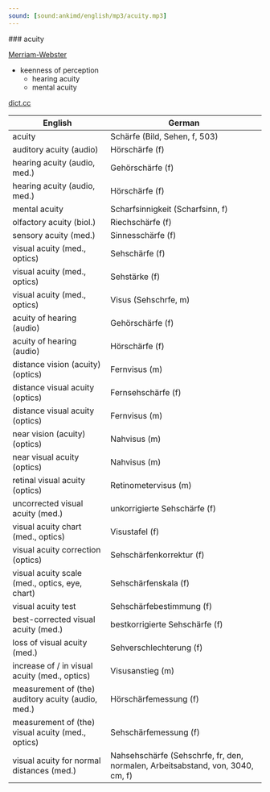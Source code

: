 ```yaml
---
sound: [sound:ankimd/english/mp3/acuity.mp3]
---
```


\### acuity

[Merriam-Webster](https://www.merriam-webster.com/dictionary/acuity)

- keenness of perception
    - hearing acuity
    - mental acuity

[dict.cc](https://www.dict.cc/acuity)

| English        | German       |
| -------------- | ------------ |
| acuity | Schärfe (Bild, Sehen, f, 503) |
| auditory acuity (audio) | Hörschärfe (f) |
| hearing acuity (audio, med.) | Gehörschärfe (f) |
| hearing acuity (audio, med.) | Hörschärfe (f) |
| mental acuity | Scharfsinnigkeit (Scharfsinn, f) |
| olfactory acuity (biol.) | Riechschärfe (f) |
| sensory acuity (med.) | Sinnesschärfe (f) |
| visual acuity (med., optics) | Sehschärfe (f) |
| visual acuity <VA> (med., optics) | Sehstärke (f) |
| visual acuity <VA> (med., optics) | Visus <V> (Sehschrfe, m) |
| acuity of hearing (audio) | Gehörschärfe (f) |
| acuity of hearing (audio) | Hörschärfe (f) |
| distance vision (acuity) (optics) | Fernvisus (m) |
| distance visual acuity <DVA> (optics) | Fernsehschärfe (f) |
| distance visual acuity <DVA> (optics) | Fernvisus (m) |
| near vision (acuity) (optics) | Nahvisus (m) |
| near visual acuity <NVA> (optics) | Nahvisus (m) |
| retinal visual acuity (optics) | Retinometervisus (m) |
| uncorrected visual acuity <UCVA> (med.) | unkorrigierte Sehschärfe <UKSS> (f) |
| visual acuity chart (med., optics) | Visustafel (f) |
| visual acuity correction (optics) | Sehschärfenkorrektur (f) |
| visual acuity scale (med., optics, eye, chart) | Sehschärfenskala (f) |
| visual acuity test | Sehschärfebestimmung (f) |
| best-corrected visual acuity <BCVA> (med.) | bestkorrigierte Sehschärfe <BKSS> (f) |
| loss of visual acuity <LOVA> (med.) | Sehverschlechterung <SV> (f) |
| increase of / in visual acuity (med., optics) | Visusanstieg (m) |
| measurement of (the) auditory acuity (audio, med.) | Hörschärfemessung (f) |
| measurement of (the) visual acuity (med., optics) | Sehschärfemessung (f) |
| visual acuity for normal distances (med.) | Nahsehschärfe (Sehschrfe, fr, den, normalen, Arbeitsabstand, von, 3040, cm, f) |
